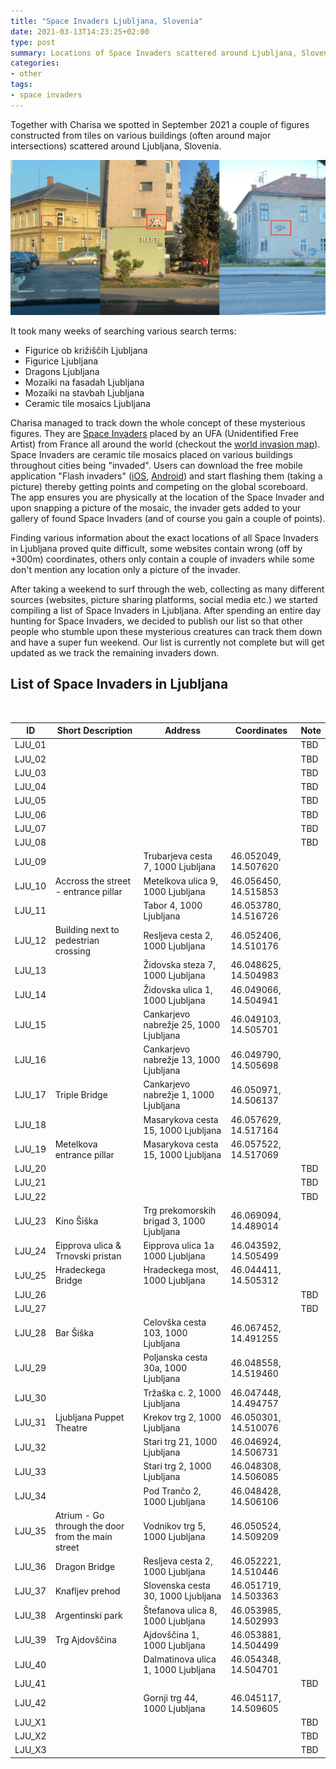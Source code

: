 ```yaml
---
title: "Space Invaders Ljubljana, Slovenia"
date: 2021-03-13T14:23:25+02:00
type: post
summary: Locations of Space Invaders scattered around Ljubljana, Slovenia.
categories:
- other
tags:
- space invaders
---
```


Together with Charisa we spotted in September 2021 a couple of figures constructed from tiles on various buildings (often around major intersections) scattered around Ljubljana, Slovenia.

![A couple of Space Invaders located around major intersections in Ljubljana](/static-posts/2021/space-invaders-ljubljana-1.jpeg)

It took many weeks of searching various search terms:
* Figurice ob križiščih Ljubljana
* Figurice Ljubljana
* Dragons Ljubljana
* Mozaiki na fasadah Ljubljana
* Mozaiki na stavbah Ljubljana
* Ceramic tile mosaics Ljubljana

Charisa managed to track down the whole concept of these mysterious figures.
They are [Space Invaders](https://space-invaders.com/) placed by an UFA (Unidentified Free Artist) from France all around the world (checkout the [world invasion map](https://space-invaders.com/world/)).
Space Invaders are ceramic tile mosaics placed on various buildings throughout cities being "invaded". 
Users can download the free mobile application "Flash invaders" ([iOS](https://apps.apple.com/us/app/flashinvaders/id895180919), [Android](https://play.google.com/store/apps/details?id=com.ltu.flashInvader&hl=en_US&gl=US)) and start flashing them (taking a picture) thereby getting points and competing on the global scoreboard. 
The app ensures you are physically at the location of the Space Invader and upon snapping a picture of the mosaic, the invader gets added to your gallery of found Space Invaders (and of course you gain a couple of points).

Finding various information about the exact locations of all Space Invaders in Ljubljana proved quite difficult, some websites contain wrong (off by +300m) coordinates, others only contain a couple of invaders while some don't mention any location only a picture of the invader. 

After taking a weekend to surf through the web, collecting as many different sources (websites, picture sharing platforms, social media etc.) we started compiling a list of Space Invaders in Ljubljana.
After spending an entire day hunting for Space Invaders, we decided to publish our list so that other people who stumble upon these mysterious creatures can track them down and have a super fun weekend.
Our list is currently not complete but will get updated as we track the remaining invaders down.


## List of Space Invaders in Ljubljana

<br>


| ID     | Short Description | Address                           | Coordinates             | Note    |
| ------ | ----------------- | --------------------------------- | ----------------------- | ------- |
| LJU_01 |  |  |  | TBD |
| LJU_02 |  |  |  | TBD |
| LJU_03 |  |  |  | TBD |
| LJU_04 |  |  |  | TBD |
| LJU_05 |  |  |  | TBD |
| LJU_06 |  |  |  | TBD |
| LJU_07 |  |  |  | TBD |
| LJU_08 |  |  |  | TBD |
| LJU_09 |  | Trubarjeva cesta 7, 1000 Ljubljana | 46.052049, 14.507620 | |
| LJU_10 | Accross the street - entrance pillar | Metelkova ulica 9, 1000 Ljubljana | 46.056450, 14.515853 | |
| LJU_11 |  | Tabor 4, 1000 Ljubljana | 46.053780, 14.516726 | |
| LJU_12 | Building next to pedestrian crossing | Resljeva cesta 2, 1000 Ljubljana | 46.052406, 14.510176 | |
| LJU_13 |  | Židovska steza 7, 1000 Ljubljana | 46.048625, 14.504983 | |
| LJU_14 |  | Židovska ulica 1, 1000 Ljubljana | 46.049066, 14.504941 | |
| LJU_15 |  | Cankarjevo nabrežje 25, 1000 Ljubljana | 46.049103, 14.505701 | |
| LJU_16 |  | Cankarjevo nabrežje 13, 1000 Ljubljana | 46.049790, 14.505698 | |
| LJU_17 | Triple Bridge | Cankarjevo nabrežje 1, 1000 Ljubljana | 46.050971, 14.506137 | |
| LJU_18 |  | Masarykova cesta 15, 1000 Ljubljana | 46.057629, 14.517164 | |
| LJU_19 | Metelkova entrance pillar | Masarykova cesta 15, 1000 Ljubljana | 46.057522, 14.517069 | |
| LJU_20 |  |  |  | TBD |
| LJU_21 |  |  |  | TBD |
| LJU_22 |  |  |  | TBD |
| LJU_23 | Kino Šiška | Trg prekomorskih brigad 3, 1000 Ljubljana | 46.069094, 14.489014 | |
| LJU_24 | Eipprova ulica & Trnovski pristan | Eipprova ulica 1a 1000 Ljubljana | 46.043592, 14.505499 | |
| LJU_25 | Hradeckega Bridge | Hradeckega most, 1000 Ljubljana | 46.044411, 14.505312 | |
| LJU_26 |  |  |  | TBD |
| LJU_27 |  |  |  | TBD |
| LJU_28 | Bar Šiška | Celovška cesta 103, 1000 Ljubljana | 46.067452, 14.491255 | |
| LJU_29 |  | Poljanska cesta 30a, 1000 Ljubljana | 46.048558, 14.519460 | |
| LJU_30 |  | Tržaška c. 2, 1000 Ljubljana | 46.047448, 14.494757 | |
| LJU_31 | Ljubljana Puppet Theatre | Krekov trg 2, 1000 Ljubljana | 46.050301, 14.510076 | |
| LJU_32 |  | Stari trg 21, 1000 Ljubljana | 46.046924, 14.506731 | |
| LJU_33 |  | Stari trg 2, 1000 Ljubljana | 46.048308, 14.506085 | |
| LJU_34 |  | Pod Trančo 2, 1000 Ljubljana | 46.048428, 14.506106 | |
| LJU_35 | Atrium - Go through the door from the main street | Vodnikov trg 5, 1000 Ljubljana | 46.050524, 14.509209 | |
| LJU_36 | Dragon Bridge | Resljeva cesta 2, 1000 Ljubljana | 46.052221, 14.510446 | |
| LJU_37 | Knafljev prehod | Slovenska cesta 30, 1000 Ljubljana | 46.051719, 14.503363 | |
| LJU_38 | Argentinski park | Štefanova ulica 8, 1000 Ljubljana | 46.053985, 14.502993 | |
| LJU_39 | Trg Ajdovščina | Ajdovščina 1, 1000 Ljubljana | 46.053881, 14.504499 | |
| LJU_40 |  | Dalmatinova ulica 1, 1000 Ljubljana | 46.054348, 14.504701 | |
| LJU_41 |  |  |  | TBD |
| LJU_42 |  | Gornji trg 44, 1000 Ljubljana | 46.045117, 14.509605 | |
| LJU_X1 |  |  |  | TBD |
| LJU_X2 |  |  |  | TBD |
| LJU_X3 |  |  |  | TBD |

